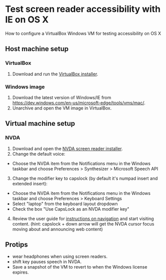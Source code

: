 # Test screen reader accessibility with IE on OS X
How to configure a VirtualBox Windows VM for testing accessibility on OS X

## Host machine setup

### VirtualBox

1. Download and run the [VirtualBox installer](http://download.virtualbox.org/virtualbox/5.0.10/VirtualBox-5.0.10-104061-OSX.dmg).

### Windows image

1. Download the latest version of Windows/IE from <https://dev.windows.com/en-us/microsoft-edge/tools/vms/mac/>.
2. Unarchive and open the VM image in VirtualBox.

## Virtual machine setup

### NVDA

1. Download and open the [NVDA screen reader installer](http://www.nvaccess.org/download/).
2. Change the default voice: 
  - Choose the NVDA item from the Notifications menu in the Windows taskbar and choose Preferences > Synthesizer > Microsoft Speech API <latest version>
3. Change the modifier key to capslock (by default it's numpad insert and extended insert):
  - Choose the NVDA item from the Notifications menu in the Windows taskbar and choose Preferences > Keyboard Settings
  - Select "laptop" from the keyboard layout dropdown
  - Check the box "Use CapsLock as an NVDA modifier key"
4. Review the user guide for [instructions on navigation](http://www.nvaccess.org/files/nvda/documentation/userGuide.html?#toc29) and start visiting content. (hint: capslock + down arrow will get the NVDA cursor focus moving about and announcing web content)

## Protips
- wear headphones when using screen readers.
- shift key pauses speech in NVDA.
- Save a snapshot of the VM to revert to when the Windows license expires.
